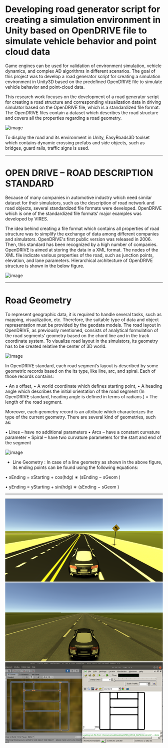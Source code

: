 # Developing road generator script for creating a simulation environment in Unity based on OpenDRIVE file to simulate vehicle behavior and point cloud data

Game engines can be used for validation of environment simulation, vehicle dynamics, and complex AD algorithms in different scenarios. The goal of this project was to develop a road generator script for creating a simulation environment in Unity3D based on the predefined OpenDRIVE file to simulate vehicle behavior and point-cloud data.


This research work focuses on the development of a road generator script for creating a road structure and corresponding visualization data in driving simulator based on the OpenDRIVE file, which is a standardized file format. The OpenDRIVE files contain a dataset which describes the road structure and covers all the properties regarding a road geometry.


![image](https://user-images.githubusercontent.com/29532729/113411704-cc8c2680-93b6-11eb-8141-b8b7f7225606.png)

To display the road and its environment in Unity, EasyRoads3D toolset which contains dynamic crossing prefabs and side objects, such as bridges, guard rails, traffic signs is used. 


______________________________________________________________________________________________________________________________________________________
# OPEN DRIVE – ROAD DESCRIPTION STANDARD 

Because of many companies in automotive industry which need similar dataset for their simulators, such as the description of road network and road objects, several standardized file formats were developed. OpenDRIVE which is one of the standardized file formats’ major examples was developed by VIRES. 

The idea behind creating a file format which contains all properties of road structure was to simplify the exchange of data among different companies and simulators. OpenDRIVE's first public version was released in 2006. Then, this standard has been recognized by a high number of companies. OpenDRIVE is aimed at storing the data in a XML format. The nodes of the XML file indicate various properties of the road, such as junction points, elevation, and lane parameters. Hierarchical architecture of OpenDRIVE structure is shown in the below figure.


![image](https://user-images.githubusercontent.com/29532729/113411818-0a894a80-93b7-11eb-8ef8-8cd8f72dfde8.png)

______________________________________________________________________________________________________________________________________________________
# Road Geometry

To represent geographic data, it is required to handle several tasks, such as mapping, visualization, etc. Therefore, the suitable type of data and object representation must be provided by the geodata models.
The road layout in OpenDRIVE, as previously mentioned, consists of analytical formulation of the road segments’ geometry based on the chord line and in the track coordinate system. To visualize road layout in the simulators, its geometry has to be created relative the center of 3D world.

![image](https://user-images.githubusercontent.com/29532729/113411887-399fbc00-93b7-11eb-9503-1111135585d8.png)

In OpenDRIVE standard, each road segment’s layout is described by some geometric records based on the its type, like line, arc, and spiral. Each of those records contains:

• An s offset,
• A world coordinate which defines starting point,
• A heading angle which describes the initial orientation of the road segment (In
 OpenDRIVE standard, heading angle is defined in terms of radians.)
• The length of the road segment.


Moreover, each geometry record is an attribute which characterizes the type of the current geometry. There are several kind of geometries, such as:

• Lines – have no additional parameters 
• Arcs – have a constant curvature parameter 
• Spiral – have two curvature parameters for the start and end of the segment 




![image](https://user-images.githubusercontent.com/29532729/113412006-7ec3ee00-93b7-11eb-812a-4e916c4a3e53.png)



- Line Geometry :  In case of a line geometry as shown in the above figure, its ending points can be found using the following equations:

• xEnding  =  xStarting + cos(hdg) ∗ (sEnding − sGeom )

•	yEnding  =  yStarting  + sin(hdg)  ∗ (sEnding − sGeom )














______________________________________________________________________________________________________________________________________________________














<img src="https://raw.githubusercontent.com/IngTIKNA/Unity_OpenDrive_SimEnv/main/pics/MultiLane/1_1.png">

<img src="https://raw.githubusercontent.com/IngTIKNA/Unity_OpenDrive_SimEnv/main/pics/MultiLane/1_2.png">

<img src="https://raw.githubusercontent.com/IngTIKNA/Unity_OpenDrive_SimEnv/main/pics/MultiLane/verification.png">
